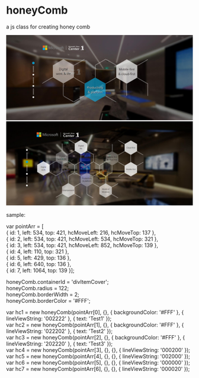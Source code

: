 # honeyComb
a js class for creating honey comb


![image](https://github.com/lancyan/honeyComb/blob/master/QQ%E6%88%AA%E5%9B%BE20170419004715.jpg)
![image](https://github.com/lancyan/honeyComb/blob/master/QQ%E6%88%AA%E5%9B%BE20170419004733.jpg)

sample:   
<script type="text/javascript" src="js/jquery-1.11.1.js"></script>    
<script type="text/javascript" src="js/jquery.transform2d.js"></script>   
<script type="text/javascript" src="js/jquery.easing.1.3.js"></script>    
<script type="text/javascript" src="js/jquery.mousewheel.js"></script>   
<script type="text/javascript" src="js/honeyComb.js"></script>   
<script type="text/javascript" src="js/loaderCover.js"></script>   
<script type="text/javascript" src="js/animation.js"></script>   
<script type="text/javascript" src="js/gestures/hammer.js"></script>   
<script type="text/javascript" src="js/deploy/parallax.js"></script>   
  
var pointArr = [   
{ id: 1, left: 534, top: 421, hcMoveLeft: 216, hcMoveTop: 137 },   
{ id: 2, left: 534, top: 421, hcMoveLeft: 534, hcMoveTop: 321 },   
{ id: 3, left: 534, top: 421, hcMoveLeft: 852, hcMoveTop: 139 },   
{ id: 4, left: 110, top: 321 },   
{ id: 5, left: 429, top: 136 },   
{ id: 6, left: 640, top: 136 },   
{ id: 7, left: 1064, top: 139 }];   

honeyComb.containerId = 'divItemCover';   
honeyComb.radius = 122;   
honeyComb.borderWidth = 2;   
honeyComb.borderColor = '#FFF';   

var hc1 = new honeyComb(pointArr[0], {}, { backgroundColor: '#FFF' }, { lineViewString: '002222' }, { text: 'Test1' });   
var hc2 = new honeyComb(pointArr[1], {}, { backgroundColor: '#FFF' }, { lineViewString: '022202' }, { text: 'Test2' });   
var hc3 = new honeyComb(pointArr[2], {}, { backgroundColor: '#FFF' }, { lineViewString: '202220' }, { text: 'Test3' });   
var hc4 = new honeyComb(pointArr[3], {}, {}, { lineViewString: '000200' });    
var hc5 = new honeyComb(pointArr[4], {}, {}, { lineViewString: '002000' });   
var hc6 = new honeyComb(pointArr[5], {}, {}, { lineViewString: '000000' });   
var hc7 = new honeyComb(pointArr[6], {}, {}, { lineViewString: '000020' });   
